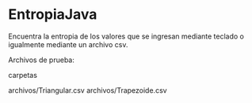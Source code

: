 # EntropiaJava
Encuentra la entropia de los valores que se ingresan mediante teclado o igualmente mediante un archivo csv.

Archivos de prueba:

carpetas

archivos/Triangular.csv
archivos/Trapezoide.csv

